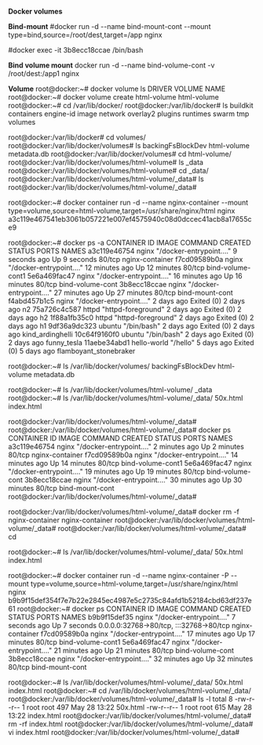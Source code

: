 **Docker volumes**

**Bind-mount**
#docker run -d --name bind-mount-cont --mount type=bind,source=/root/dest,target=/app nginx

#docker exec -it 3b8ecc18ccae /bin/bash

**Bind volume mount**
docker run -d --name bind-volume-cont -v /root/dest:/app1 nginx

**Volume**
root@docker:~# docker volume ls
DRIVER    VOLUME NAME
root@docker:~# docker volume create html-volume
html-volume
root@docker:~# cd /var/lib/docker/
root@docker:/var/lib/docker# ls
buildkit  containers  engine-id  image  network  overlay2  plugins  runtimes  swarm  tmp  volumes

root@docker:/var/lib/docker# cd volumes/
root@docker:/var/lib/docker/volumes# ls
backingFsBlockDev  html-volume  metadata.db
root@docker:/var/lib/docker/volumes# cd html-volume/
root@docker:/var/lib/docker/volumes/html-volume# ls
_data
root@docker:/var/lib/docker/volumes/html-volume# cd _data/
root@docker:/var/lib/docker/volumes/html-volume/_data# ls
root@docker:/var/lib/docker/volumes/html-volume/_data# 

root@docker:~# docker container run -d --name nginx-container --mount type=volume,source=html-volume,target=/usr/share/nginx/html nginx
a3c119e467541eb3061b057221e007ef4575940c08d0dccec41acb8a17655ce9

root@docker:~# docker ps -a
CONTAINER ID   IMAGE         COMMAND                  CREATED          STATUS                  PORTS     NAMES
a3c119e46754   nginx         "/docker-entrypoint.…"   9 seconds ago    Up 9 seconds            80/tcp    nginx-container
f7cd09589b0a   nginx         "/docker-entrypoint.…"   12 minutes ago   Up 12 minutes           80/tcp    bind-volume-cont1
5e6a469fac47   nginx         "/docker-entrypoint.…"   16 minutes ago   Up 16 minutes           80/tcp    bind-volume-cont
3b8ecc18ccae   nginx         "/docker-entrypoint.…"   27 minutes ago   Up 27 minutes           80/tcp    bind-mount-cont
f4abd457b1c5   nginx         "/docker-entrypoint.…"   2 days ago       Exited (0) 2 days ago             n2
75a726c4c587   httpd         "httpd-foreground"       2 days ago       Exited (0) 2 days ago             h2
1f88a1fb35c0   httpd         "httpd-foreground"       2 days ago       Exited (0) 2 days ago             h1
9df36a9dc323   ubuntu        "/bin/bash"              2 days ago       Exited (0) 2 days ago             kind_ardinghelli
10c64f9160f0   ubuntu        "/bin/bash"              2 days ago       Exited (0) 2 days ago             funny_tesla
11aebe34abd1   hello-world   "/hello"                 5 days ago       Exited (0) 5 days ago             flamboyant_stonebraker

root@docker:~# ls /var/lib/docker/volumes/
backingFsBlockDev  html-volume  metadata.db

root@docker:~# ls /var/lib/docker/volumes/html-volume/
_data
root@docker:~# ls /var/lib/docker/volumes/html-volume/_data/
50x.html  index.html


root@docker:/var/lib/docker/volumes/html-volume/_data# 
root@docker:/var/lib/docker/volumes/html-volume/_data# docker ps
CONTAINER ID   IMAGE     COMMAND                  CREATED          STATUS          PORTS     NAMES
a3c119e46754   nginx     "/docker-entrypoint.…"   2 minutes ago    Up 2 minutes    80/tcp    nginx-container
f7cd09589b0a   nginx     "/docker-entrypoint.…"   14 minutes ago   Up 14 minutes   80/tcp    bind-volume-cont1
5e6a469fac47   nginx     "/docker-entrypoint.…"   19 minutes ago   Up 19 minutes   80/tcp    bind-volume-cont
3b8ecc18ccae   nginx     "/docker-entrypoint.…"   30 minutes ago   Up 30 minutes   80/tcp    bind-mount-cont
root@docker:/var/lib/docker/volumes/html-volume/_data# 

root@docker:/var/lib/docker/volumes/html-volume/_data# docker rm -f nginx-container
nginx-container
root@docker:/var/lib/docker/volumes/html-volume/_data# 
root@docker:/var/lib/docker/volumes/html-volume/_data# cd


root@docker:~# ls /var/lib/docker/volumes/html-volume/_data/
50x.html  index.html
 

root@docker:~# docker container run -d --name nginx-container -P --mount type=volume,source=html-volume,target=/usr/share/nginx/html nginx
b9b9f15def354f7e7b22e2845ec4987e5c2735c84afd1b52184cbd63df237e61
root@docker:~# docker ps
CONTAINER ID   IMAGE     COMMAND                  CREATED          STATUS          PORTS                                     NAMES
b9b9f15def35   nginx     "/docker-entrypoint.…"   7 seconds ago    Up 7 seconds    0.0.0.0:32768->80/tcp, :::32768->80/tcp   nginx-container
f7cd09589b0a   nginx     "/docker-entrypoint.…"   17 minutes ago   Up 17 minutes   80/tcp                                    bind-volume-cont1
5e6a469fac47   nginx     "/docker-entrypoint.…"   21 minutes ago   Up 21 minutes   80/tcp                                    bind-volume-cont
3b8ecc18ccae   nginx     "/docker-entrypoint.…"   32 minutes ago   Up 32 minutes   80/tcp                                    bind-mount-cont


root@docker:~# ls /var/lib/docker/volumes/html-volume/_data/
50x.html  index.html
root@docker:~# cd /var/lib/docker/volumes/html-volume/_data/
root@docker:/var/lib/docker/volumes/html-volume/_data# ls -l
total 8
-rw-r--r-- 1 root root 497 May 28 13:22 50x.html
-rw-r--r-- 1 root root 615 May 28 13:22 index.html
root@docker:/var/lib/docker/volumes/html-volume/_data# rm -rf index.html 
root@docker:/var/lib/docker/volumes/html-volume/_data# vi index.html
root@docker:/var/lib/docker/volumes/html-volume/_data# 
